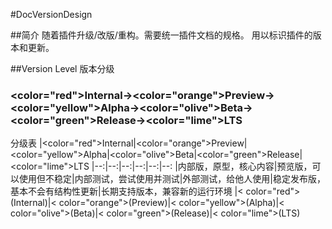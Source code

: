 ﻿#DocVersionDesign

##简介
随着插件升级/改版/重构。需要统一插件文档的规格。
用以标识插件的版本和更新。

##Version Level
版本分级
### <color="red">Internal</color>-><color="orange">Preview</color>-><color="yellow">Alpha</color>-><color="olive">Beta</color>-><color="green">Release</color>-><color="lime">LTS</color>
分级表
|<color="red">Internal</color>|<color="orange">Preview</color>|<color="yellow">Alpha</color>|<color="olive">Beta</color>|<color="green">Release</color>|<color="lime">LTS</color>
|--:|--:|--:|--:|--:|--:
|内部版，原型，核心内容|预览版，可以使用但不稳定|内部测试，尝试使用并测试|外部测试，给他人使用|稳定发布版，基本不会有结构性更新|长期支持版本，兼容新的运行环境
|< color="red">(Internal)</color>|< color="orange">(Preview)</color>|< color="yellow">(Alpha)</color>|< color="olive">(Beta)</color>|< color="green">(Release)</color>|< color="lime">(LTS)</color>
